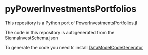 # pyPowerInvestmentsPortfolios

This repository is a Python port of PowerInvestmentsPortfolios.jl

The code in this repository is autogenerated from the SiennaInvestSchema.json

To generate the code you need to install [DataModelCodeGenerator](https://koxudaxi.github.io/datamodel-code-generator/)
